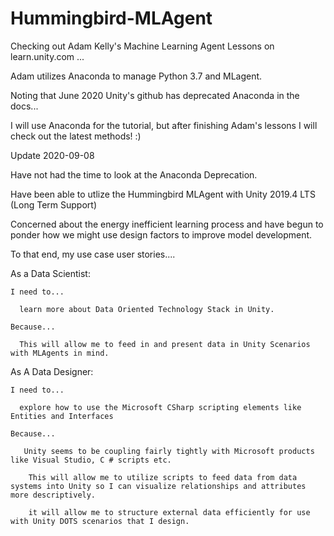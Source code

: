 # Hummingbird-MLAgent

Checking out Adam Kelly's Machine Learning Agent Lessons on learn.unity.com ... 

Adam utilizes Anaconda to manage Python 3.7 and MLagent.  

Noting that June 2020 Unity's github has deprecated Anaconda in the docs... 

I will use Anaconda for the tutorial, but after finishing Adam's lessons I will check out the latest methods! :)

Update 2020-09-08

Have not had the time to look at the Anaconda Deprecation.

Have been able to utlize the Hummingbird MLAgent with Unity 2019.4 LTS (Long Term Support) 

Concerned about the energy inefficient learning process and have begun to ponder how we might use design factors to improve model development.

To that end, my use case user stories....

As a Data Scientist:

    I need to...
    
      learn more about Data Oriented Technology Stack in Unity.  
      
    Because...
    
      This will allow me to feed in and present data in Unity Scenarios with MLAgents in mind.

As A Data Designer:

    I need to...
    
      explore how to use the Microsoft CSharp scripting elements like Entities and Interfaces
    
    Because...
       
       Unity seems to be coupling fairly tightly with Microsoft products like Visual Studio, C # scripts etc.
        
        This will allow me to utilize scripts to feed data from data systems into Unity so I can visualize relationships and attributes more descriptively.
        
        it will allow me to structure external data efficiently for use with Unity DOTS scenarios that I design.
